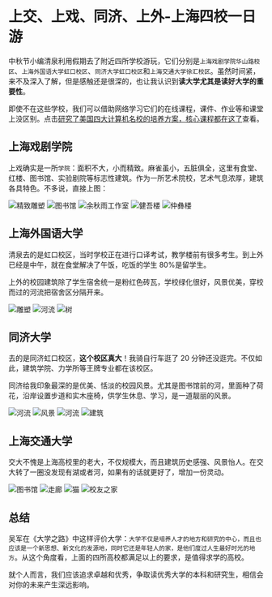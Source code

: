 # 上交、上戏、同济、上外-上海四校一日游

中秋节小编清泉利用假期去了附近四所学校游玩，它们分别是`上海戏剧学院华山路校区`、`上海外国语大学虹口校区`、`同济大学虹口校区`和`上海交通大学徐汇校区`。虽然时间紧，来不及深入了解，但是感触还是很深的，也让我认识到**读大学尤其是读好大学的重要性**。

即使不在这些学校，我们可以借助网络学习它们的在线课程，课件、作业等和课堂上没区别。点击[研究了美国四大计算机名校的培养方案，核心课程都在这了](https://mp.weixin.qq.com/s/39Un5UkLULC39s3PX10AbA)查看。

## 上海戏剧学院

上戏确实是一所`学院`：面积不大，小而精致。麻雀虽小，五脏俱全，这里有食堂、红楼、图书馆、实验剧院等标志性建筑。作为一所艺术院校，艺术气息浓厚，建筑各具特色。不多说，直接上图：

![精致雕塑](https://raw.githubusercontent.com/alwqx/picx-images-hosting/master/blog/2019/09/sta_00.jpg)
![图书馆](https://raw.githubusercontent.com/alwqx/picx-images-hosting/master/blog/2019/09/sta_01.jpg)
![余秋雨工作室](https://raw.githubusercontent.com/alwqx/picx-images-hosting/master/blog/2019/09/sta_02.jpg)
![健吾楼](https://raw.githubusercontent.com/alwqx/picx-images-hosting/master/blog/2019/09/sta_03.jpg)
![仲彝楼](https://raw.githubusercontent.com/alwqx/picx-images-hosting/master/blog/2019/09/sta_04.jpg)

## 上海外国语大学

清泉去的是虹口校区，当时学校正在进行口译考试，教学楼前有很多考生。到上外已经是中午，就在食堂解决了午饭，吃饭的学生 80%是留学生。

上外的校园建筑除了学生宿舍统一是粉红色砖瓦，学校绿化很好，风景优美，穿校而过的河流把宿舍区分隔开来。

![雕塑](https://raw.githubusercontent.com/alwqx/picx-images-hosting/master/blog/2019/09/shisu_00.jpg)
![河流](https://raw.githubusercontent.com/alwqx/picx-images-hosting/master/blog/2019/09/shisu_01.jpg)
![树](https://raw.githubusercontent.com/alwqx/picx-images-hosting/master/blog/2019/09/shisu_02.jpg)

## 同济大学

去的是同济虹口校区，**这个校区真大**！我骑自行车逛了 20 分钟还没逛完。不仅如此，建筑学院、力学所等王牌专业都在该校区。

同济给我印象最深的是优美、恬淡的校园风景。尤其是图书馆前的河，里面种了荷花，沿岸设置步道和实木座椅，供学生休息、学习，是一道靓丽的风景。

![河流](https://raw.githubusercontent.com/alwqx/picx-images-hosting/master/blog/2019/09/tongji_00.jpg)
![风景](https://raw.githubusercontent.com/alwqx/picx-images-hosting/master/blog/2019/09/tongji_01.jpg)
![河流](https://raw.githubusercontent.com/alwqx/picx-images-hosting/master/blog/2019/09/tongji_02.jpg)
![建筑](https://raw.githubusercontent.com/alwqx/picx-images-hosting/master/blog/2019/09/tongji_03.jpg)

## 上海交通大学

交大不愧是上海高校里的老大，不仅规模大，而且建筑历史感强、风景怡人。在交大转了一圈没发现有湖或者河，如果有的话就更好了，增加一份灵动。

![图书馆](https://raw.githubusercontent.com/alwqx/picx-images-hosting/master/blog/2019/09/sjtu_00.jpg)
![走廊](https://raw.githubusercontent.com/alwqx/picx-images-hosting/master/blog/2019/09/sjtu_02.jpg)
![猫](https://raw.githubusercontent.com/alwqx/picx-images-hosting/master/blog/2019/09/sjtu_03.jpg)
![校友之家](https://raw.githubusercontent.com/alwqx/picx-images-hosting/master/blog/2019/09/sjtu_04.jpg)

## 总结

吴军在《大学之路》中这样评价大学：`大学不仅是培养人才的地方和研究的中心，而且也应该是一个新思想、新文化的发源地，同时它还是年轻人的家，是他们度过人生最好时光的地方`。从这个角度看，上面的四所高校都满足以上的要求，是值得求学的高校。

就个人而言，我们应该追求卓越和优秀，争取读优秀大学的本科和研究生，相信会对你的未来产生深远影响。
